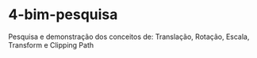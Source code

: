 # 4-bim-pesquisa
 Pesquisa e demonstração dos conceitos de: Translação, Rotação, Escala, Transform e Clipping Path
